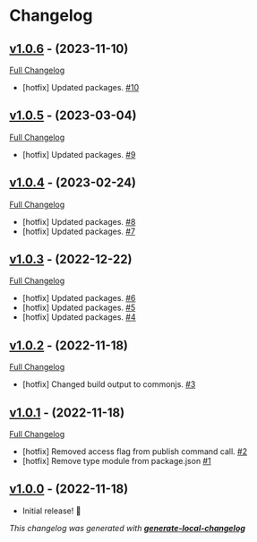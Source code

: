 # Changelog

## [v1.0.6](https://github.com/neogeek/create-app-oauth-providers/tree/v1.0.6) - (2023-11-10)

[Full Changelog](https://github.com/neogeek/create-app-oauth-providers/compare/v1.0.5...v1.0.6)

- [hotfix] Updated packages. [#10](https://github.com/neogeek/create-app-oauth-providers/pull/10)

## [v1.0.5](https://github.com/neogeek/create-app-oauth-providers/tree/v1.0.5) - (2023-03-04)

[Full Changelog](https://github.com/neogeek/create-app-oauth-providers/compare/v1.0.4...v1.0.5)

- [hotfix] Updated packages. [#9](https://github.com/neogeek/create-app-oauth-providers/pull/9)

## [v1.0.4](https://github.com/neogeek/create-app-oauth-providers/tree/v1.0.4) - (2023-02-24)

[Full Changelog](https://github.com/neogeek/create-app-oauth-providers/compare/v1.0.3...v1.0.4)

- [hotfix] Updated packages. [#8](https://github.com/neogeek/create-app-oauth-providers/pull/8)
- [hotfix] Updated packages. [#7](https://github.com/neogeek/create-app-oauth-providers/pull/7)

## [v1.0.3](https://github.com/neogeek/create-app-oauth-providers/tree/v1.0.3) - (2022-12-22)

[Full Changelog](https://github.com/neogeek/create-app-oauth-providers/compare/v1.0.2...v1.0.3)

- [hotfix] Updated packages. [#6](https://github.com/neogeek/create-app-oauth-providers/pull/6)
- [hotfix] Updated packages. [#5](https://github.com/neogeek/create-app-oauth-providers/pull/5)
- [hotfix] Updated packages. [#4](https://github.com/neogeek/create-app-oauth-providers/pull/4)

## [v1.0.2](https://github.com/neogeek/create-app-oauth-providers/tree/v1.0.2) - (2022-11-18)

[Full Changelog](https://github.com/neogeek/create-app-oauth-providers/compare/v1.0.1...v1.0.2)

- [hotfix] Changed build output to commonjs. [#3](https://github.com/neogeek/create-app-oauth-providers/pull/3)

## [v1.0.1](https://github.com/neogeek/create-app-oauth-providers/tree/v1.0.1) - (2022-11-18)

[Full Changelog](https://github.com/neogeek/create-app-oauth-providers/compare/v1.0.0...v1.0.1)

- [hotfix] Removed access flag from publish command call. [#2](https://github.com/neogeek/create-app-oauth-providers/pull/2)
- [hotfix] Remove type module from package.json [#1](https://github.com/neogeek/create-app-oauth-providers/pull/1)

## [v1.0.0](https://github.com/neogeek/create-app-oauth-providers/tree/v1.0.0) - (2022-11-18)

- Initial release! 🎉

_This changelog was generated with **[generate-local-changelog](https://github.com/neogeek/generate-local-changelog)**_
